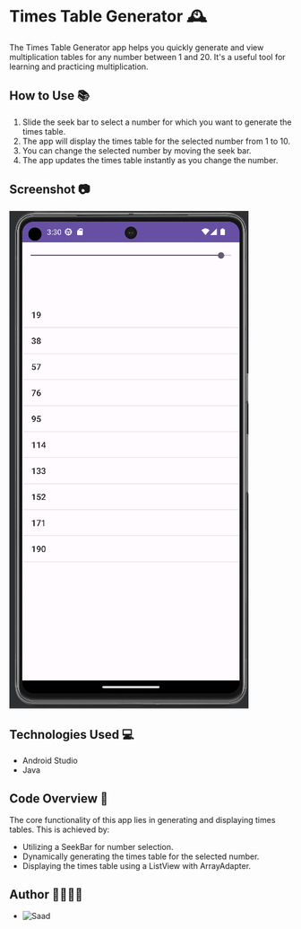 # Times Table Generator 🕰️

The Times Table Generator app helps you quickly generate and view multiplication tables for any number between 1 and 20. It's a useful tool for learning and practicing multiplication.

## How to Use 📚

1. Slide the seek bar to select a number for which you want to generate the times table.
2. The app will display the times table for the selected number from 1 to 10.
3. You can change the selected number by moving the seek bar.
4. The app updates the times table instantly as you change the number.

## Screenshot 📷

![Times Table Screenshot](../screenshots/ttapp.PNG)

## Technologies Used 💻

- Android Studio
- Java

## Code Overview 🧩

The core functionality of this app lies in generating and displaying times tables. This is achieved by:
- Utilizing a SeekBar for number selection.
- Dynamically generating the times table for the selected number.
- Displaying the times table using a ListView with ArrayAdapter.

## Author 👩‍💻👨‍💻

- ![Saad](https://github.com/bluekitsune-sad)

